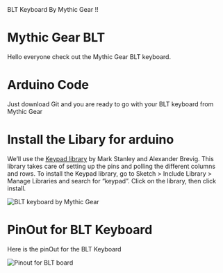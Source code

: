<!DOCTYPE html>
<html>

<head>
  <meta charset="utf-8">
  <meta name="viewport" content="width=device-width, initial-scale=1.0">
  BLT Keyboard By Mythic Gear !!
  <link rel="stylesheet" href="https://stackedit.io/style.css" />
</head>

<body class="stackedit">
  <div class="stackedit__html"><h1 id="mythic-gear-blt">Mythic Gear BLT</h1>
<p>Hello everyone check out the Mythic Gear BLT keyboard.</p>
<h1 id="arduino-code">Arduino Code</h1>
<p>Just download Git and you are ready to go with your BLT keyboard from Mythic Gear</p>
<h1 id="install-the-libary-for-arduino">Install the Libary for arduino</h1>
<p>We’ll use the <a href="http://playground.arduino.cc/Code/Keypad">Keypad library</a> by Mark Stanley and Alexander Brevig. This library takes care of setting up the pins and polling the different columns and rows. To install the Keypad library, go to Sketch &gt; Include Library &gt; Manage Libraries and search for “keypad”. Click on the library, then click install.</p>
<p><img src="https://i.etsystatic.com/18547611/d/il/db0388/2364682068/il_680x540.2364682068_h7eg.jpg?version=0" alt="BLT keyboard by Mythic Gear "></p>
<h1 id="pinout-for-blt-keyboard">PinOut for BLT Keyboard</h1>
<p>Here is the pinOut for the BLT Keyboard</p>
<p><img src="https://i.etsystatic.com/18547611/r/il/0b7d63/2366207148/il_794xN.2366207148_7kno.jpg" alt="Pinout for BLT board "></p>
</div>
</body>

</html>
